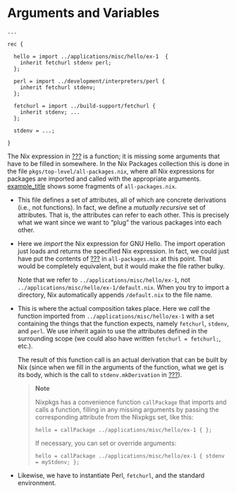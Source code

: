 # Arguments and Variables

    ...
    
    rec { 
    
      hello = import ../applications/misc/hello/ex-1  { 
        inherit fetchurl stdenv perl;
      };
    
      perl = import ../development/interpreters/perl { 
        inherit fetchurl stdenv;
      };
    
      fetchurl = import ../build-support/fetchurl {
        inherit stdenv; ...
      };
    
      stdenv = ...;
    
    }

The Nix expression in [???](#ex-hello-nix) is a function; it is missing
some arguments that have to be filled in somewhere. In the Nix Packages
collection this is done in the file `pkgs/top-level/all-packages.nix`,
where all Nix expressions for packages are imported and called with the
appropriate arguments. [example\_title](#ex-hello-composition) shows
some fragments of `all-packages.nix`.

  - This file defines a set of attributes, all of which are concrete
    derivations (i.e., not functions). In fact, we define a *mutually
    recursive* set of attributes. That is, the attributes can refer to
    each other. This is precisely what we want since we want to “plug”
    the various packages into each other.

  - Here we *import* the Nix expression for GNU Hello. The import
    operation just loads and returns the specified Nix expression. In
    fact, we could just have put the contents of [???](#ex-hello-nix) in
    `all-packages.nix` at this point. That would be completely
    equivalent, but it would make the file rather bulky.
    
    Note that we refer to `../applications/misc/hello/ex-1`, not
    `../applications/misc/hello/ex-1/default.nix`. When you try to
    import a directory, Nix automatically appends `/default.nix` to the
    file name.

  - This is where the actual composition takes place. Here we *call* the
    function imported from `../applications/misc/hello/ex-1` with a set
    containing the things that the function expects, namely `fetchurl`,
    `stdenv`, and `perl`. We use inherit again to use the attributes
    defined in the surrounding scope (we could also have written
    `fetchurl = fetchurl;`, etc.).
    
    The result of this function call is an actual derivation that can be
    built by Nix (since when we fill in the arguments of the function,
    what we get is its body, which is the call to `stdenv.mkDerivation`
    in [???](#ex-hello-nix)).
    
    > **Note**
    > 
    > Nixpkgs has a convenience function `callPackage` that imports and
    > calls a function, filling in any missing arguments by passing the
    > corresponding attribute from the Nixpkgs set, like this:
    > 
    >     hello = callPackage ../applications/misc/hello/ex-1 { };
    > 
    > If necessary, you can set or override arguments:
    > 
    >     hello = callPackage ../applications/misc/hello/ex-1 { stdenv = myStdenv; };

  - Likewise, we have to instantiate Perl, `fetchurl`, and the standard
    environment.
